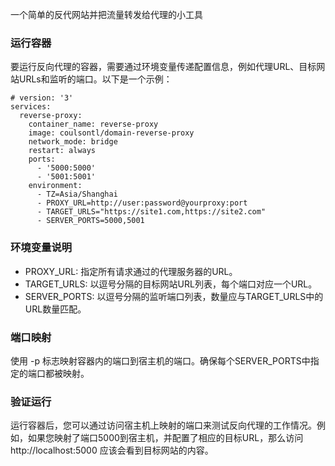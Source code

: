 一个简单的反代网站并把流量转发给代理的小工具

### 运行容器
要运行反向代理的容器，需要通过环境变量传递配置信息，例如代理URL、目标网站URLs和监听的端口。以下是一个示例：

```
# version: '3'
services:
  reverse-proxy:
    container_name: reverse-proxy
    image: coulsontl/domain-reverse-proxy
    network_mode: bridge
    restart: always
    ports:
      - '5000:5000'
      - '5001:5001'
    environment:
      - TZ=Asia/Shanghai
      - PROXY_URL=http://user:password@yourproxy:port
      - TARGET_URLS="https://site1.com,https://site2.com"
      - SERVER_PORTS=5000,5001
```

### 环境变量说明
* PROXY_URL: 指定所有请求通过的代理服务器的URL。
* TARGET_URLS: 以逗号分隔的目标网站URL列表，每个端口对应一个URL。
* SERVER_PORTS: 以逗号分隔的监听端口列表，数量应与TARGET_URLS中的URL数量匹配。

### 端口映射
使用 -p 标志映射容器内的端口到宿主机的端口。确保每个SERVER_PORTS中指定的端口都被映射。

### 验证运行
运行容器后，您可以通过访问宿主机上映射的端口来测试反向代理的工作情况。例如，如果您映射了端口5000到宿主机，并配置了相应的目标URL，那么访问 http://localhost:5000 应该会看到目标网站的内容。